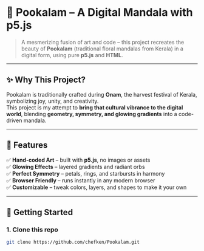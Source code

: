 # 🌸 Pookalam – A Digital Mandala with p5.js

> A mesmerizing fusion of art and code – this project recreates the beauty of **Pookalam** (traditional floral mandalas from Kerala) in a digital form, using pure **p5.js** and **HTML**.

---

## ✨ Why This Project?
Pookalam is traditionally crafted during **Onam**, the harvest festival of Kerala, symbolizing joy, unity, and creativity.  
This project is my attempt to **bring that cultural vibrance to the digital world**, blending **geometry, symmetry, and glowing gradients** into a code-driven mandala.

---

## 🌼 Features
✅ **Hand-coded Art** – built with **p5.js**, no images or assets  
✅ **Glowing Effects** – layered gradients and radiant orbs  
✅ **Perfect Symmetry** – petals, rings, and starbursts in harmony  
✅ **Browser Friendly** – runs instantly in any modern browser  
✅ **Customizable** – tweak colors, layers, and shapes to make it your own  

---

## 🚀 Getting Started

### 1. Clone this repo
```bash
git clone https://github.com/chefken/Pookalam.git
